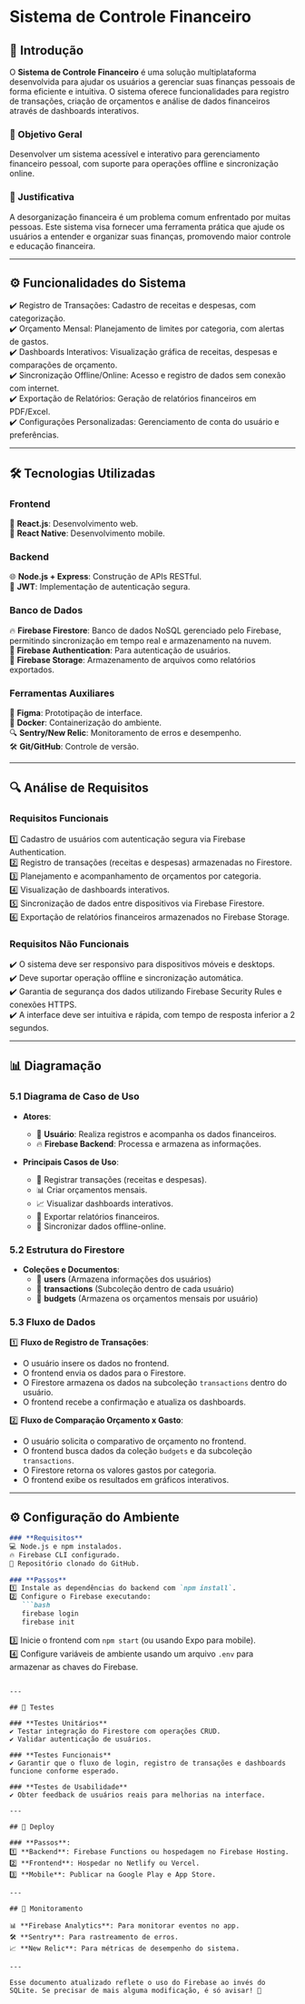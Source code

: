 # Sistema de Controle Financeiro

## 📌 Introdução

O **Sistema de Controle Financeiro** é uma solução multiplataforma desenvolvida para ajudar os usuários a gerenciar suas finanças pessoais de forma eficiente e intuitiva. O sistema oferece funcionalidades para registro de transações, criação de orçamentos e análise de dados financeiros através de dashboards interativos.

### 🎯 Objetivo Geral

Desenvolver um sistema acessível e interativo para gerenciamento financeiro pessoal, com suporte para operações offline e sincronização online.

### 📝 Justificativa

A desorganização financeira é um problema comum enfrentado por muitas pessoas. Este sistema visa fornecer uma ferramenta prática que ajude os usuários a entender e organizar suas finanças, promovendo maior controle e educação financeira.

---

## ⚙️ Funcionalidades do Sistema

✔️ Registro de Transações: Cadastro de receitas e despesas, com categorização.  
✔️ Orçamento Mensal: Planejamento de limites por categoria, com alertas de gastos.  
✔️ Dashboards Interativos: Visualização gráfica de receitas, despesas e comparações de orçamento.  
✔️ Sincronização Offline/Online: Acesso e registro de dados sem conexão com internet.  
✔️ Exportação de Relatórios: Geração de relatórios financeiros em PDF/Excel.  
✔️ Configurações Personalizadas: Gerenciamento de conta do usuário e preferências.  

---

## 🛠 Tecnologias Utilizadas

### **Frontend**
🚀 **React.js**: Desenvolvimento web.  
📱 **React Native**: Desenvolvimento mobile.  

### **Backend**
🌐 **Node.js + Express**: Construção de APIs RESTful.  
🔑 **JWT**: Implementação de autenticação segura.  

### **Banco de Dados**
🔥 **Firebase Firestore**: Banco de dados NoSQL gerenciado pelo Firebase, permitindo sincronização em tempo real e armazenamento na nuvem.  
🔐 **Firebase Authentication**: Para autenticação de usuários.  
📂 **Firebase Storage**: Armazenamento de arquivos como relatórios exportados.  

### **Ferramentas Auxiliares**
🎨 **Figma**: Prototipação de interface.  
🐳 **Docker**: Containerização do ambiente.  
🔍 **Sentry/New Relic**: Monitoramento de erros e desempenho.  
🛠 **Git/GitHub**: Controle de versão.  

---

## 🔍 Análise de Requisitos

### **Requisitos Funcionais**
1️⃣ Cadastro de usuários com autenticação segura via Firebase Authentication.  
2️⃣ Registro de transações (receitas e despesas) armazenadas no Firestore.  
3️⃣ Planejamento e acompanhamento de orçamentos por categoria.  
4️⃣ Visualização de dashboards interativos.  
5️⃣ Sincronização de dados entre dispositivos via Firebase Firestore.  
6️⃣ Exportação de relatórios financeiros armazenados no Firebase Storage.  

### **Requisitos Não Funcionais**
✔️ O sistema deve ser responsivo para dispositivos móveis e desktops.  
✔️ Deve suportar operação offline e sincronização automática.  
✔️ Garantia de segurança dos dados utilizando Firebase Security Rules e conexões HTTPS.  
✔️ A interface deve ser intuitiva e rápida, com tempo de resposta inferior a 2 segundos.  

---

## 📊 Diagramação

### **5.1 Diagrama de Caso de Uso**

- **Atores**:  
  - 👤 **Usuário**: Realiza registros e acompanha os dados financeiros.  
  - 🔥 **Firebase Backend**: Processa e armazena as informações.  

- **Principais Casos de Uso**:  
  - 📝 Registrar transações (receitas e despesas).  
  - 📊 Criar orçamentos mensais.  
  - 📈 Visualizar dashboards interativos.  
  - 📄 Exportar relatórios financeiros.  
  - 🔄 Sincronizar dados offline-online.  

### **5.2 Estrutura do Firestore**

- **Coleções e Documentos**:  
  - 📌 **users** (Armazena informações dos usuários)  
  - 📌 **transactions** (Subcoleção dentro de cada usuário)  
  - 📌 **budgets** (Armazena os orçamentos mensais por usuário)  

### **5.3 Fluxo de Dados**

1️⃣ **Fluxo de Registro de Transações**:  
   - O usuário insere os dados no frontend.  
   - O frontend envia os dados para o Firestore.  
   - O Firestore armazena os dados na subcoleção `transactions` dentro do usuário.  
   - O frontend recebe a confirmação e atualiza os dashboards.  

2️⃣ **Fluxo de Comparação Orçamento x Gasto**:  
   - O usuário solicita o comparativo de orçamento no frontend.  
   - O frontend busca dados da coleção `budgets` e da subcoleção `transactions`.  
   - O Firestore retorna os valores gastos por categoria.  
   - O frontend exibe os resultados em gráficos interativos.  

---

## ⚙️ Configuração do Ambiente

```markdown
### **Requisitos**
💻 Node.js e npm instalados.  
🔥 Firebase CLI configurado.  
📂 Repositório clonado do GitHub.  

### **Passos**
1️⃣ Instale as dependências do backend com `npm install`.  
2️⃣ Configure o Firebase executando:  
   ```bash
   firebase login
   firebase init
   ```
3️⃣ Inicie o frontend com `npm start` (ou usando Expo para mobile).  
4️⃣ Configure variáveis de ambiente usando um arquivo `.env` para armazenar as chaves do Firebase.  
```

---

## 🧪 Testes

### **Testes Unitários**
✔️ Testar integração do Firestore com operações CRUD.  
✔️ Validar autenticação de usuários.  

### **Testes Funcionais**
✔️ Garantir que o fluxo de login, registro de transações e dashboards funcione conforme esperado.  

### **Testes de Usabilidade**
✔️ Obter feedback de usuários reais para melhorias na interface.  

---

## 🚀 Deploy

### **Passos**:
1️⃣ **Backend**: Firebase Functions ou hospedagem no Firebase Hosting.  
2️⃣ **Frontend**: Hospedar no Netlify ou Vercel.  
3️⃣ **Mobile**: Publicar na Google Play e App Store.  

---

## 📡 Monitoramento

📊 **Firebase Analytics**: Para monitorar eventos no app.  
🛠 **Sentry**: Para rastreamento de erros.  
📈 **New Relic**: Para métricas de desempenho do sistema.  

---

Esse documento atualizado reflete o uso do Firebase ao invés do SQLite. Se precisar de mais alguma modificação, é só avisar! 🚀



